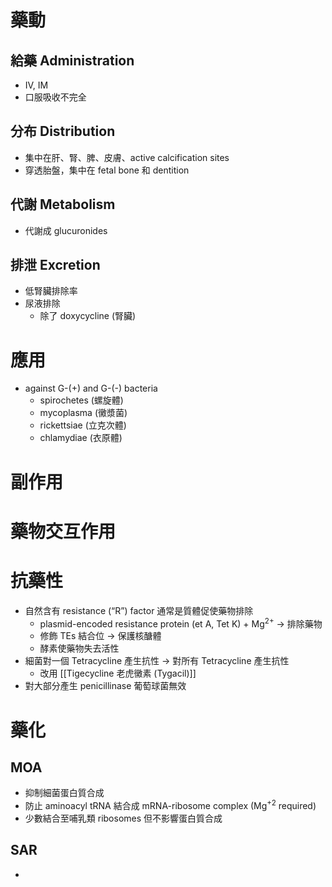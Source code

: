 # 藥動
## 給藥 Administration
- IV, IM
- 口服吸收不完全
## 分布 Distribution
- 集中在肝、腎、脾、皮膚、active calcification sites
- 穿透胎盤，集中在 fetal bone 和 dentition
## 代謝 Metabolism
- 代謝成 glucuronides
## 排泄 Excretion 
- 低腎臟排除率
- 尿液排除
	- 除了 doxycycline (腎臟)
# 應用
- against G-(+) and G-(-) bacteria
	- spirochetes (螺旋體)
	- mycoplasma (黴漿菌)
	- rickettsiae (立克次體)
	- chlamydiae (衣原體)
# 副作用
# 藥物交互作用
# 抗藥性
- 自然含有 resistance (“R”) factor 通常是質體促使藥物排除
	- plasmid-encoded resistance protein (et A, Tet K) + Mg<sup>2+</sup> $\rightarrow$ 排除藥物
	- 修飾 TEs 結合位 $\rightarrow$ 保護核醣體 
	- 酵素使藥物失去活性
- 細菌對一個 Tetracycline 產生抗性 $\rightarrow$ 對所有 Tetracycline 產生抗性
	- 改用 [[Tigecycline 老虎黴素 (Tygacil)]] 
- 對大部分產生 penicillinase 葡萄球菌無效
# 藥化
## MOA
- 抑制細菌蛋白質合成
- 防止 aminoacyl tRNA 結合成 mRNA-ribosome complex (Mg<sup>+2</sup> required)
- 少數結合至哺乳類 ribosomes 但不影響蛋白質合成
## SAR
- 

